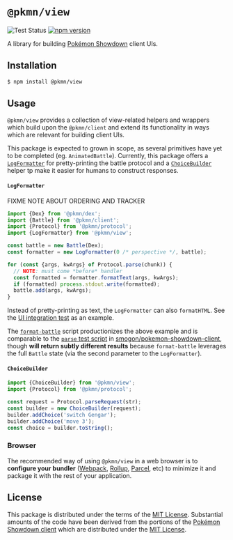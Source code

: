 # `@pkmn/view`

![Test Status](https://github.com/pkmn/ps/workflows/Tests/badge.svg)
[![npm version](https://img.shields.io/npm/v/@pkmn/view.svg)](https://www.npmjs.com/package/@pkmn/view)

A library for building [Pokémon Showdown](https://pokemonshowdown.com) client UIs.

## Installation

```sh
$ npm install @pkmn/view
```

## Usage

`@pkmn/view` provides a collection of view-related helpers and wrappers which build upon the
`@pkmn/client` and extend its functionality in ways which are relevant for building client UIs.

This package is expected to grown in scope, as several primitives have yet to be completed (eg.
`AnimatedBattle`). Currently, this package offers a [`LogFormatter`](#LogFormatter) for
pretty-printing the battle protocol and a [`ChoiceBuilder`](#ChoiceBuilder) helper tp make it
easier for humans to construct responses.

#### `LogFormatter`

FIXME NOTE ABOUT ORDERING AND TRACKER

```ts
import {Dex} from '@pkmn/dex';
import {Battle} from '@pkmn/client';
import {Protocol} from '@pkmn/protocol';
import {LogFormatter} from '@pkmn/view';

const battle = new Battle(Dex);
const formatter = new LogFormatter(0 /* perspective */, battle);

for (const {args, kwArgs} of Protocol.parse(chunk)) {
  // NOTE: must come *before* handler
  const formatted = formatter.formatText(args, kwArgs);
  if (formatted) process.stdout.write(formatted);
  battle.add(args, kwArgs);
}
```

Instead of pretty-printing as text, the `LogFormatter` can also `formatHTML`. See the [UI
integration test](../integration/src/ui/index.ts) as an example.

The [`format-battle`](format-battle) script productionizes the above example and is comparable to
the [`parse` test script](https://github.com/smogon/pokemon-showdown-client/blob/master/test/parse)
in [smogon/pokemon-showdown-client](https://github.com/smogon/pokemon-showdown-client), though
**will return subtly different results** because `format-battle` leverages the full `Battle` state (via the second parameter to the `LogFormatter`).

#### `ChoiceBuilder`

```ts
import {ChoiceBuilder} from '@pkmn/view';
import {Protocol} from '@pkmn/protocol';

const request = Protocol.parseRequest(str);
const builder = new ChoiceBuilder(request);
builder.addChoice('switch Gengar');
builder.addChoice('move 3');
const choice = builder.toString();
```

### Browser

The recommended way of using `@pkmn/view` in a web browser is to **configure your bundler**
([Webpack](https://webpack.js.org/), [Rollup](https://rollupjs.org/),
[Parcel](https://parceljs.org/), etc) to minimize it and package it with the rest of your
application.

## License

This package is distributed under the terms of the [MIT License](LICENSE). Substantial amounts of
the code have been derived from the portions of the [Pokémon Showdown
client](https://github.com/smogon/pokemon-showdown-client) which are distributed under the [MIT
License](https://github.com/smogon/pokemon-showdown-client/blob/master/src/battle.ts#L6).
